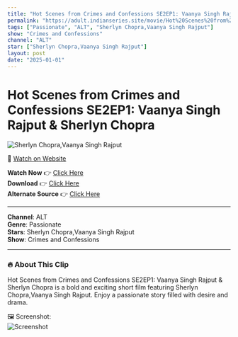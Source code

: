 ```yaml
---
title: "Hot Scenes from Crimes and Confessions SE2EP1: Vaanya Singh Rajput & Sherlyn Chopra"
permalink: "https://adult.indianseries.site/movie/Hot%20Scenes%20from%20Crimes%20and%20Confessions%20SE2EP1%3A%20Vaanya%20Singh%20Rajput%20%26%20Sherlyn%20Chopra"
tags: ["Passionate", "ALT", "Sherlyn Chopra,Vaanya Singh Rajput"]
show: "Crimes and Confessions"
channel: "ALT"
star: ["Sherlyn Chopra,Vaanya Singh Rajput"]
layout: post
date: "2025-01-01"
---
```


# Hot Scenes from Crimes and Confessions SE2EP1: Vaanya Singh Rajput & Sherlyn Chopra

![Sherlyn Chopra,Vaanya Singh Rajput](https://shorts.desisins.com/wp-content/uploads/2023/09/Crimes-and-Confessions-SE2EP1-Sherlyn.jpg)

🔗 [Watch on Website](https://adult.indianseries.site/movie/Hot%20Scenes%20from%20Crimes%20and%20Confessions%20SE2EP1%3A%20Vaanya%20Singh%20Rajput%20%26%20Sherlyn%20Chopra)

**Watch Now** 👉 [Click Here](https://adult.indianseries.site/movie/Hot%20Scenes%20from%20Crimes%20and%20Confessions%20SE2EP1%3A%20Vaanya%20Singh%20Rajput%20%26%20Sherlyn%20Chopra)  
**Download** 👉 [Click Here](https://adult.indianseries.site/movie/Hot%20Scenes%20from%20Crimes%20and%20Confessions%20SE2EP1%3A%20Vaanya%20Singh%20Rajput%20%26%20Sherlyn%20Chopra)  
**Alternate Source** 👉 [Click Here](https://adult.indianseries.site/movie/Hot%20Scenes%20from%20Crimes%20and%20Confessions%20SE2EP1%3A%20Vaanya%20Singh%20Rajput%20%26%20Sherlyn%20Chopra)

---

**Channel**: ALT  
**Genre**: Passionate  
**Stars**: Sherlyn Chopra,Vaanya Singh Rajput  
**Show**: Crimes and Confessions

---

### 🔥 About This Clip

Hot Scenes from Crimes and Confessions SE2EP1: Vaanya Singh Rajput & Sherlyn Chopra is a bold and exciting short film featuring Sherlyn Chopra,Vaanya Singh Rajput. Enjoy a passionate story filled with desire and drama.
 
🖼️ Screenshot:  
![Screenshot](https://shorts.desisins.com/wp-content/uploads/2023/09/Crimes-and-Confessions-SE2EP1-Sherlyn.jpg)
